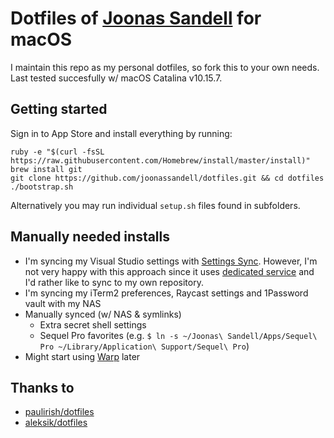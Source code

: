 # Dotfiles of [Joonas Sandell](https://joonassandell.com) for macOS

I maintain this repo as my personal dotfiles, so fork this to your own needs. Last tested succesfully w/ macOS Catalina v10.15.7.

## Getting started

Sign in to App Store and install everything by running:

```
ruby -e "$(curl -fsSL https://raw.githubusercontent.com/Homebrew/install/master/install)"
brew install git
git clone https://github.com/joonassandell/dotfiles.git && cd dotfiles
./bootstrap.sh
```

Alternatively you may run individual `setup.sh` files found in subfolders.

## Manually needed installs

- I'm syncing my Visual Studio settings with [Settings Sync](https://code.visualstudio.com/docs/editor/settings-sync). However, I'm not very happy with this approach since it uses [dedicated service](https://code.visualstudio.com/docs/editor/settings-sync#_can-i-use-a-different-backend-or-service-for-settings-sync) and I'd rather like to sync to my own repository.
- I'm syncing my iTerm2 preferences, Raycast settings and 1Password vault with my NAS
- Manually synced (w/ NAS & symlinks)
  - Extra secret shell settings
  - Sequel Pro favorites (e.g. `$ ln -s ~/Joonas\ Sandell/Apps/Sequel\ Pro ~/Library/Application\ Support/Sequel\ Pro`)
- Might start using [Warp](https://www.warp.dev) later

## Thanks to

- [paulirish/dotfiles](https://github.com/paulirish/dotfiles)
- [aleksik/dotfiles](https://github.com/aleksik/dotfiles)
